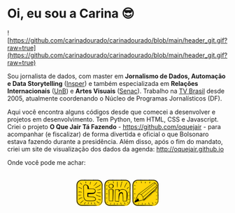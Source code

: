 # Oi, eu sou a Carina 😎

![https://github.com/carinadourado/carinadourado/blob/main/header_git.gif?raw=true](https://github.com/carinadourado/carinadourado/blob/main/header_git.gif?raw=true)

Sou jornalista de dados, com master em **Jornalismo de Dados, Automação e Data Storytelling** ([Insper](https://www.insper.edu.br/pos-graduacao/master-em-jornalismo-de-dados-automacao-e-data-storytelling/)) e também especializada em **Relações Internacionais** ([UnB](http://irel.unb.br/)) e **Artes Visuais** ([Senac](https://www.ead.senac.br/pos-graduacao/gestao-cultural-cultura-desenvolvimento-e-mercado/)). Trabalho na [TV Brasil](https://tvbrasil.ebc.com.br/) desde 2005, atualmente coordenando o Núcleo de Programas Jornalísticos (DF).

Aqui você encontra alguns códigos desde que comecei a desenvolver e projetos em desenvolvimento. Tem Python, tem HTML, CSS e Javascript. Criei o projeto **O Que Jair Tá Fazendo** - https://github.com/oquejair - para acompanhar (e fiscalizar) de forma divertida e oficial o que Bolsonaro estava fazendo durante a presidência. Além disso, após o fim do mandato, criei um site de visualização dos dados da agenda: http://oquejair.github.io

Onde você pode me achar:

<div style="display: inline_block;" align="center"><br>
  <a href="https://twitter.com/carinadourado" target="_blank"><img align="center" height="60" width="60" src="https://github.com/carinadourado/carinadourado/blob/main/twitter_icon.jpg?raw=true"></a>
  <a href="https://www.linkedin.com/in/carinadourado" target="_blank"><img align="center" height="60" width="60" src="https://github.com/carinadourado/carinadourado/blob/main/linkedin_icon.jpg?raw=true"></a>
  <a href="mailto:carina.dourado@gmail.com"><img align="center" height="60" width="60" src="https://github.com/carinadourado/carinadourado/blob/main/email_icon.jpg?raw=true"></a>
</div>
